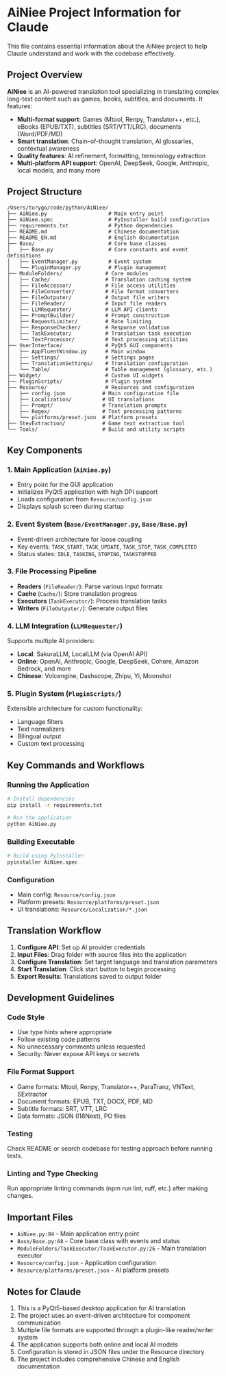 # AiNiee Project Information for Claude

This file contains essential information about the AiNiee project to help Claude understand and work with the codebase effectively.

## Project Overview

**AiNiee** is an AI-powered translation tool specializing in translating complex long-text content such as games, books, subtitles, and documents. It features:

- **Multi-format support**: Games (Mtool, Renpy, Translator++, etc.), eBooks (EPUB/TXT), subtitles (SRT/VTT/LRC), documents (Word/PDF/MD)
- **Smart translation**: Chain-of-thought translation, AI glossaries, contextual awareness
- **Quality features**: AI refinement, formatting, terminology extraction
- **Multi-platform API support**: OpenAI, DeepSeek, Google, Anthropic, local models, and many more

## Project Structure

```
/Users/turygo/code/python/AiNiee/
├── AiNiee.py                    # Main entry point
├── AiNiee.spec                  # PyInstaller build configuration
├── requirements.txt             # Python dependencies
├── README.md                    # Chinese documentation
├── README_EN.md                 # English documentation
├── Base/                        # Core base classes
│   ├── Base.py                  # Core constants and event definitions
│   ├── EventManager.py          # Event system
│   └── PluginManager.py         # Plugin management
├── ModuleFolders/              # Core modules
│   ├── Cache/                  # Translation caching system
│   ├── FileAccessor/           # File access utilities
│   ├── FileConverter/          # File format converters
│   ├── FileOutputer/           # Output file writers
│   ├── FileReader/             # Input file readers
│   ├── LLMRequester/           # LLM API clients
│   ├── PromptBuilder/          # Prompt construction
│   ├── RequestLimiter/         # Rate limiting
│   ├── ResponseChecker/        # Response validation
│   ├── TaskExecutor/           # Translation task execution
│   └── TextProcessor/          # Text processing utilities
├── UserInterface/              # PyQt5 GUI components
│   ├── AppFluentWindow.py      # Main window
│   ├── Settings/               # Settings pages
│   ├── TranslationSettings/    # Translation configuration
│   └── Table/                  # Table management (glossary, etc.)
├── Widget/                     # Custom UI widgets
├── PluginScripts/              # Plugin system
├── Resource/                   # Resources and configuration
│   ├── config.json            # Main configuration file
│   ├── Localization/          # UI translations
│   ├── Prompt/                # Translation prompts
│   ├── Regex/                 # Text processing patterns
│   └── platforms/preset.json  # Platform presets
├── StevExtraction/            # Game text extraction tool
└── Tools/                     # Build and utility scripts
```

## Key Components

### 1. Main Application (`AiNiee.py`)
- Entry point for the GUI application
- Initializes PyQt5 application with high DPI support
- Loads configuration from `Resource/config.json`
- Displays splash screen during startup

### 2. Event System (`Base/EventManager.py`, `Base/Base.py`)
- Event-driven architecture for loose coupling
- Key events: `TASK_START`, `TASK_UPDATE`, `TASK_STOP`, `TASK_COMPLETED`
- Status states: `IDLE`, `TASKING`, `STOPING`, `TASKSTOPPED`

### 3. File Processing Pipeline
- **Readers** (`FileReader/`): Parse various input formats
- **Cache** (`Cache/`): Store translation progress
- **Executors** (`TaskExecutor/`): Process translation tasks
- **Writers** (`FileOutputer/`): Generate output files

### 4. LLM Integration (`LLMRequester/`)
Supports multiple AI providers:
- **Local**: SakuraLLM, LocalLLM (via OpenAI API)
- **Online**: OpenAI, Anthropic, Google, DeepSeek, Cohere, Amazon Bedrock, and more
- **Chinese**: Volcengine, Dashscope, Zhipu, Yi, Moonshot

### 5. Plugin System (`PluginScripts/`)
Extensible architecture for custom functionality:
- Language filters
- Text normalizers
- Bilingual output
- Custom text processing

## Key Commands and Workflows

### Running the Application
```bash
# Install dependencies
pip install -r requirements.txt

# Run the application
python AiNiee.py
```

### Building Executable
```bash
# Build using PyInstaller
pyinstaller AiNiee.spec
```

### Configuration
- Main config: `Resource/config.json`
- Platform presets: `Resource/platforms/preset.json`
- UI translations: `Resource/Localization/*.json`

## Translation Workflow

1. **Configure API**: Set up AI provider credentials
2. **Input Files**: Drag folder with source files into the application
3. **Configure Translation**: Set target language and translation parameters
4. **Start Translation**: Click start button to begin processing
5. **Export Results**: Translations saved to output folder

## Development Guidelines

### Code Style
- Use type hints where appropriate
- Follow existing code patterns
- No unnecessary comments unless requested
- Security: Never expose API keys or secrets

### File Format Support
- Game formats: Mtool, Renpy, Translator++, ParaTranz, VNText, SExtractor
- Document formats: EPUB, TXT, DOCX, PDF, MD
- Subtitle formats: SRT, VTT, LRC
- Data formats: JSON (I18Next), PO files

### Testing
Check README or search codebase for testing approach before running tests.

### Linting and Type Checking
Run appropriate linting commands (npm run lint, ruff, etc.) after making changes.

## Important Files

- `AiNiee.py:84` - Main application entry point
- `Base/Base.py:68` - Core base class with events and status
- `ModuleFolders/TaskExecutor/TaskExecutor.py:26` - Main translation executor
- `Resource/config.json` - Application configuration
- `Resource/platforms/preset.json` - AI platform presets

## Notes for Claude

1. This is a PyQt5-based desktop application for AI translation
2. The project uses an event-driven architecture for component communication
3. Multiple file formats are supported through a plugin-like reader/writer system
4. The application supports both online and local AI models
5. Configuration is stored in JSON files under the Resource directory
6. The project includes comprehensive Chinese and English documentation
